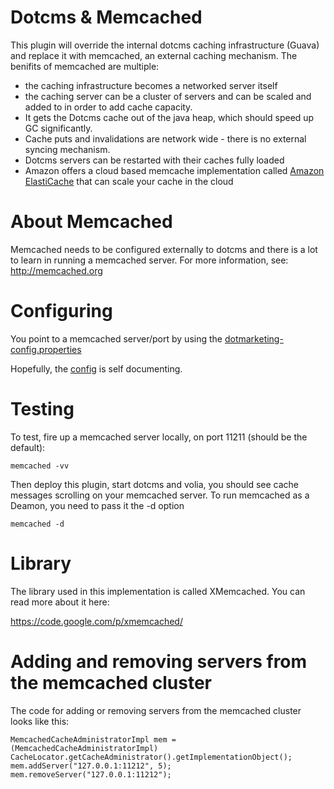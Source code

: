 # Dotcms & Memcached

This plugin will override the internal dotcms caching infrastructure (Guava) and replace it with memcached, an external caching mechanism.  The benifits of memcached are multiple:
* the caching infrastructure becomes a networked server itself 
* the caching server can be a cluster of servers and can be scaled and added to in order to add cache capacity.  
* It  gets the Dotcms cache out of the java heap, which should speed up GC significantly.
* Cache puts and invalidations are network wide - there is no external syncing mechanism.
* Dotcms servers can be restarted with their caches fully loaded
* Amazon offers a cloud based memcache implementation called [Amazon ElastiCache](http://aws.amazon.com/elasticache) that can scale your cache in the cloud

# About Memcached
Memcached needs to be configured externally to dotcms and there is a lot to learn in running a memcached server.  For more information, see: http://memcached.org



# Configuring
You point to a memcached server/port by using the [dotmarketing-config.properties](https://github.com/dotCMS/plugin-dotcms-memcached/blob/master/conf/dotmarketing-config-ext.properties) 

Hopefully, the [config](https://github.com/dotCMS/plugin-dotcms-memcached/blob/master/conf/dotmarketing-config-ext.properties) is self documenting.


# Testing
To test, fire up a memcached server locally, on port 11211 (should be the default):
```
memcached -vv
```

Then deploy this plugin, start dotcms and volia, you should see cache messages scrolling on your
memcached server.  To run memcached as a Deamon, you need to pass it the -d option
```
memcached -d
```


# Library

The library used in this implementation is called XMemcached.  You can read more about it
here:

https://code.google.com/p/xmemcached/


# Adding and removing servers from the memcached cluster
The code for adding or removing servers from the memcached cluster looks like this:

```
MemcachedCacheAdministratorImpl mem = (MemcachedCacheAdministratorImpl) CacheLocator.getCacheAdministrator().getImplementationObject();
mem.addServer("127.0.0.1:11212", 5);
mem.removeServer("127.0.0.1:11212");
```
